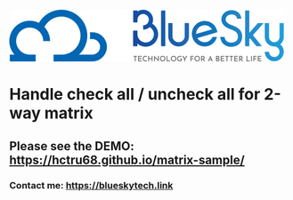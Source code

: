 [![BlueSkyTech](./Hori_Logo.png)]()
# Handle check all / uncheck all for 2-way matrix
## Please see the DEMO: https://hctru68.github.io/matrix-sample/
### Contact me: https://blueskytech.link